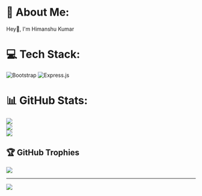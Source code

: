 # 💫 About Me:
Hey👋, I'm Himanshu Kumar


# 💻 Tech Stack:
![Bootstrap](https://img.shields.io/badge/bootstrap-%238511FA.svg?style=for-the-badge&logo=bootstrap&logoColor=white) ![Express.js](https://img.shields.io/badge/express.js-%23404d59.svg?style=for-the-badge&logo=express&logoColor=%2361DAFB)
# 📊 GitHub Stats:
![](https://github-readme-stats.vercel.app/api?username=Himanshu151281&theme=default&hide_border=false&include_all_commits=true&count_private=true)<br/>
![](https://github-readme-streak-stats.herokuapp.com/?user=Himanshu151281&theme=default&hide_border=false)<br/>
![](https://github-readme-stats.vercel.app/api/top-langs/?username=Himanshu151281&theme=default&hide_border=false&include_all_commits=true&count_private=true&layout=compact)

## 🏆 GitHub Trophies
![](https://github-profile-trophy.vercel.app/?username=Himanshu151281&theme=radical&no-frame=true&no-bg=false&margin-w=4)

---
[![](https://visitcount.itsvg.in/api?id=Himanshu151281&icon=0&color=0)](https://visitcount.itsvg.in)

<!-- Proudly created with GPRM ( https://gprm.itsvg.in ) -->
